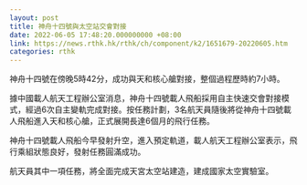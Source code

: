 ```yaml
---
layout: post
title: 神舟十四號與太空站交會對接
date: 2022-06-05 17:48:20.000000000 +08:00
link: https://news.rthk.hk/rthk/ch/component/k2/1651679-20220605.htm
categories: rthk
---
```


神舟十四號在傍晚5時42分，成功與天和核心艙對接，整個過程歷時約7小時。

據中國載人航天工程辦公室消息，神舟十四號載人飛船採用自主快速交會對接模式，經過6次自主變軌完成對接。按任務計劃，3名航天員隨後將從神舟十四號載人飛船進入天和核心艙，正式展開長達6個月的飛行任務。 

神舟十四號載人飛船今早發射升空，進入預定軌道，載人航天工程辦公室表示，飛行乘組狀態良好，發射任務圓滿成功。

航天員其中一項任務，將全面完成天宮太空站建造，建成國家太空實驗室。
